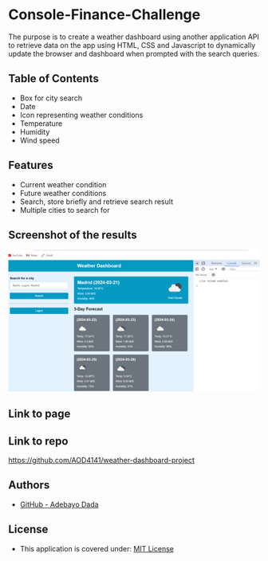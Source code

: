 # Console-Finance-Challenge
The purpose is to create a weather dashboard using another application API to retrieve data on the app using HTML, CSS and Javascript to dynamically update the browser and dashboard when prompted with the search queries.

## Table of Contents

* Box for city search
* Date
* Icon representing weather conditions
* Temperature
* Humidity
* Wind speed



## Features


* Current weather condition
* Future weather conditions
* Search, store briefly and retrieve search result
* Multiple cities to search for


## Screenshot of the results


![alt text](image.png)


## Link to page



## Link to repo


https://github.com/AOD4141/weather-dashboard-project

## Authors

- [GitHub - Adebayo Dada](https://github.com/AOD4141)



## License

- This application is covered under: [MIT License](https://choosealicense.com/licenses/mit)
